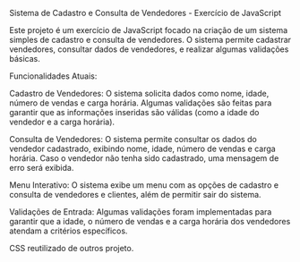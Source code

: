 Sistema de Cadastro e Consulta de Vendedores - Exercício de JavaScript

Este projeto é um exercício de JavaScript focado na criação de um sistema simples de cadastro e consulta de vendedores. O sistema permite cadastrar vendedores, consultar dados de vendedores, e realizar algumas validações básicas.

Funcionalidades Atuais:

Cadastro de Vendedores: O sistema solicita dados como nome, idade, número de vendas e carga horária. Algumas validações são feitas para garantir que as informações inseridas são válidas (como a idade do vendedor e a carga horária).

Consulta de Vendedores: O sistema permite consultar os dados do vendedor cadastrado, exibindo nome, idade, número de vendas e carga horária. Caso o vendedor não tenha sido cadastrado, uma mensagem de erro será exibida.

Menu Interativo: O sistema exibe um menu com as opções de cadastro e consulta de vendedores e clientes, além de permitir sair do sistema.

Validações de Entrada: Algumas validações foram implementadas para garantir que a idade, o número de vendas e a carga horária dos vendedores atendam a critérios específicos.

CSS reutilizado de outros projeto. 